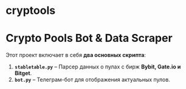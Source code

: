 # cryptools

# Crypto Pools Bot & Data Scraper

Этот проект включает в себя **два основных скрипта**:

1. **`stabletable.py`** – Парсер данных о пулах с бирж **Bybit, Gate.io и Bitget**.
2. **`bot.py`** – Телеграм-бот для отображения актуальных пулов.


